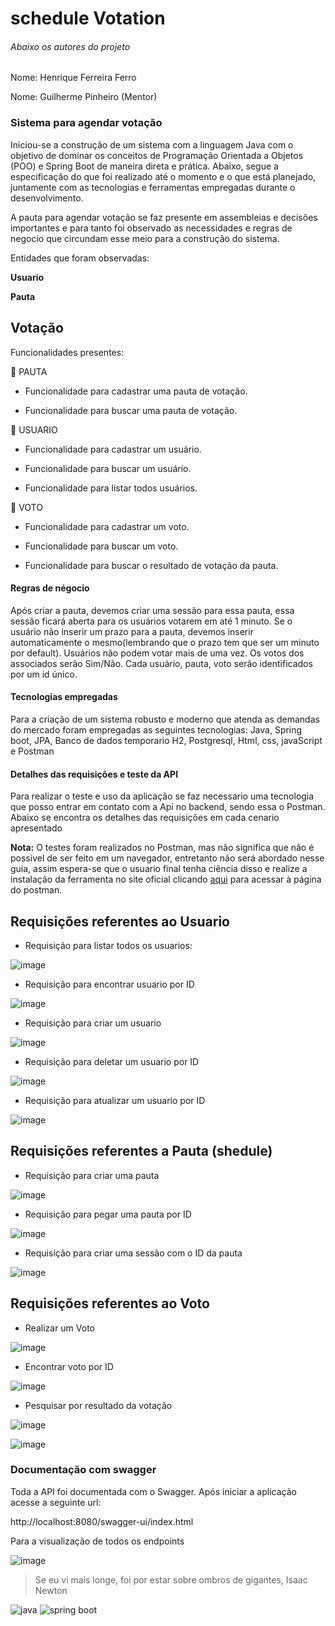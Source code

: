 # schedule Votation

###### Abaixo os autores do projeto

Nome: Henrique Ferreira Ferro

Nome: Guilherme Pinheiro (Mentor)

### Sistema para agendar votação

Iniciou-se a construção de um sistema com a linguagem Java com o objetivo de dominar os conceitos de Programação Orientada a Objetos (POO) e Spring Boot de maneira direta e prática. Abaixo, segue a especificação do que foi realizado até o momento e o que está planejado, juntamente com as tecnologias e ferramentas empregadas durante o desenvolvimento.

A pauta para agendar votação se faz presente em assembleias e decisões importantes e para tanto foi observado as necessidades e regras de negocio que circundam esse meio para a construção do sistema. 

Entidades que foram observadas:

**Usuario**

**Pauta** 

**Votação**
---
Funcionalidades presentes:

:dart: PAUTA

- Funcionalidade para cadastrar uma pauta de votação.

- Funcionalidade para buscar uma pauta de votação.

:dart: USUARIO
 
- Funcionalidade para cadastrar um usuário.

- Funcionalidade para buscar um usuário.

- Funcionalidade para listar todos usuários.

 :dart: VOTO
 
- Funcionalidade para cadastrar um voto.

- Funcionalidade para buscar um voto.

- Funcionalidade para buscar o resultado de votação da pauta.

#### Regras de négocio

Após criar a pauta, devemos criar uma sessão para essa pauta, essa sessão ficará aberta para os usuários votarem em até 1 minuto.
Se o usuário não inserir um prazo para a pauta, devemos inserir automaticamente o mesmo(lembrando que o prazo tem que ser um minuto por default).
Usuários não podem votar mais de uma vez.
Os votos dos associados serão Sim/Não.
Cada usuário, pauta, voto serão identificados por um id único.

#### Tecnologias empregadas 

Para a criação de um sistema robusto e moderno que atenda as demandas do mercado foram empregadas as seguintes tecnologias: Java, Spring boot, JPA, Banco de dados temporario H2, Postgresql, Html, css, javaScript e Postman

#### Detalhes das requisições e teste da API

Para realizar o teste e uso da aplicação se faz necessario uma tecnologia que posso entrar em contato com a Api no backend, sendo essa o Postman. Abaixo se encontra os detalhes das requisições em cada cenario apresentado

**Nota:** O testes foram realizados no Postman, mas não significa que não é possivel de ser feito em um navegador, entretanto não será abordado nesse guia, assim espera-se que o usuario final tenha ciência disso e realize a instalação da ferramenta no site oficial clicando [aqui](https://www.postman.com/downloads/) para acessar à página do postman.

## Requisições referentes ao Usuario

- Requisição para listar todos os usuarios:


![image](https://github.com/user-attachments/assets/f2143a63-1913-4e81-9708-d8518c548749)


- Requisição para encontrar usuario por ID

![image](https://github.com/user-attachments/assets/e61fa01b-7805-4416-a272-87efb238ae1c)

- Requisição para criar um usuario

![image](https://github.com/user-attachments/assets/333c56ca-3233-4f54-9b09-323ce4ef9837)

- Requisição para deletar um usuario por ID

![image](https://github.com/user-attachments/assets/e61b70d1-6ffb-4f32-b5f1-b0fac7653bc3)

- Requisição para atualizar um usuario por ID

![image](https://github.com/user-attachments/assets/ea5c269a-a19a-4552-9dc2-8fb3715828be)

## Requisições referentes a Pauta (shedule)

- Requisição para criar uma pauta

![image](https://github.com/user-attachments/assets/354df718-6ebd-4a7d-af6c-a29fcf40afdb)

- Requisição para pegar uma pauta por ID

![image](https://github.com/user-attachments/assets/e63d8324-98fc-411b-a4db-6f3ca8fab839)

- Requisição para criar uma sessão com o ID da pauta

![image](https://github.com/user-attachments/assets/11968150-68d7-4c9b-90bd-3b9d9eb529f6)

## Requisições referentes ao Voto

- Realizar um Voto

![image](https://github.com/user-attachments/assets/5a6fdb82-aff1-478d-a8bc-7f0c63b2a033)

- Encontrar voto por ID

![image](https://github.com/user-attachments/assets/2c95d3e4-71e1-4086-bbf1-4da55a07f3a0)

- Pesquisar por resultado da votação

![image](https://github.com/user-attachments/assets/7175b17e-8086-44d6-a33a-3d676cd353b7)

![image](https://github.com/user-attachments/assets/1c395932-1e73-436c-b962-553b89f84baf)


### Documentação com swagger

Toda a API foi documentada com o Swagger. Após iniciar a aplicação acesse a seguinte url:

http://localhost:8080/swagger-ui/index.html

Para a visualização de todos os endpoints 

![image](https://github.com/user-attachments/assets/794282e5-77fa-4d3d-bfa2-be68cae0c3dc)



> Se eu vi mais longe, foi por estar sobre ombros de gigantes, Isaac Newton 

![java](https://th.bing.com/th/id/OIP.jap_cRszSOiPk-lu65mFLwHaEK?w=272&h=180&c=7&r=0&o=5&dpr=1.3&pid=1.7) ![spring boot](https://th.bing.com/th/id/OIP.0T_CaH2TNe3dTcI8zYyLjgHaHa?w=181&h=183&c=7&r=0&o=5&dpr=1.3&pid=1.7) 









